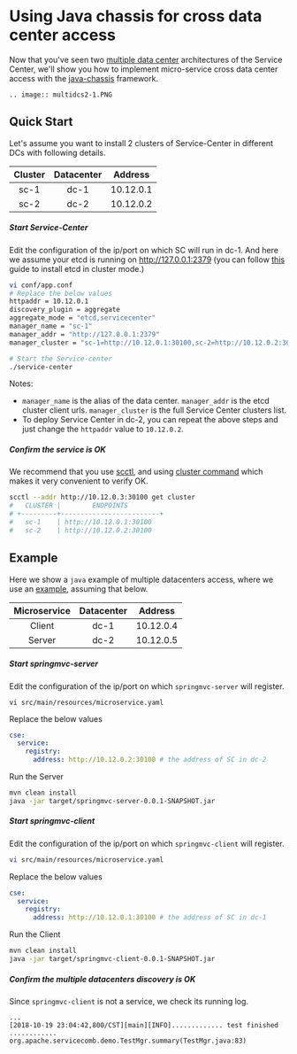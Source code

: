 # Using Java chassis for cross data center access

Now that you've seen two [multiple data center](multidcs.md) architectures of the Service Center, 
we'll show you how to implement micro-service cross data center access with the 
[java-chassis](https://github.com/apache/servicecomb-java-chassis) framework.

```eval_rst
.. image:: multidcs2-1.PNG
```

## Quick Start

Let's assume you want to install 2 clusters of Service-Center in different DCs with following details.

| Cluster | Datacenter  | Address     |  
| :-----: | :---------: | :---------: |  
| sc-1    | dc-1        | 10.12.0.1   |   
| sc-2    | dc-2        | 10.12.0.2   | 

##### Start Service-Center

Edit the configuration of the ip/port on which SC will run in dc-1.
And here we assume your etcd is running on http://127.0.0.1:2379 (you can follow [this](https://github.com/coreos/etcd/blob/master/Documentation/op-guide/container.md) guide to install etcd in cluster mode.)
```bash
vi conf/app.conf
# Replace the below values
httpaddr = 10.12.0.1
discovery_plugin = aggregate
aggregate_mode = "etcd,servicecenter"
manager_name = "sc-1"
manager_addr = "http://127.0.0.1:2379"
manager_cluster = "sc-1=http://10.12.0.1:30100,sc-2=http://10.12.0.2:30100"

# Start the Service-center
./service-center
```

Notes:
+ `manager_name` is the alias of the data center.
`manager_addr` is the etcd cluster client urls.
`manager_cluster` is the full Service Center clusters list.
+ To deploy Service Center in dc-2, you can repeat the
above steps and just change the `httpaddr` value to `10.12.0.2`.

##### Confirm the service is OK

We recommend that you use [scctl](../intro/scctl.md), and using
[cluster command](https://github.com/apache/servicecomb-service-center/blob/master/scctl/pkg/plugin/README.md#cluster-options)
which makes it very convenient to verify OK.

```bash
scctl --addr http://10.12.0.3:30100 get cluster
#   CLUSTER |        ENDPOINTS         
# +---------+-------------------------+
#   sc-1    | http://10.12.0.1:30100  
#   sc-2    | http://10.12.0.2:30100
```

## Example

Here we show a `java` example of multiple datacenters access, where we use an 
[example](https://github.com/apache/servicecomb-java-chassis/tree/master/demo/demo-springmvc),
assuming that below.

| Microservice | Datacenter  | Address     |  
| :-----:      | :---------: | :---------: |  
| Client       | dc-1        | 10.12.0.4   |   
| Server       | dc-2        | 10.12.0.5   |

##### Start springmvc-server

Edit the configuration of the ip/port on which `springmvc-server` will register.
```
vi src/main/resources/microservice.yaml
```
Replace the below values
```yaml
cse:
  service:
    registry:
      address: http://10.12.0.2:30100 # the address of SC in dc-2
```

Run the Server
```bash
mvn clean install
java -jar target/springmvc-server-0.0.1-SNAPSHOT.jar
```
##### Start springmvc-client

Edit the configuration of the ip/port on which `springmvc-client` will register.
```bash
vi src/main/resources/microservice.yaml
```
Replace the below values
```yaml
cse:
  service:
    registry:
      address: http://10.12.0.1:30100 # the address of SC in dc-1
```

Run the Client
```bash
mvn clean install
java -jar target/springmvc-client-0.0.1-SNAPSHOT.jar
```

##### Confirm the multiple datacenters discovery is OK

Since `springmvc-client` is not a service, we check its running log.
```
...
[2018-10-19 23:04:42,800/CST][main][INFO]............. test finished ............ org.apache.servicecomb.demo.TestMgr.summary(TestMgr.java:83)
```
